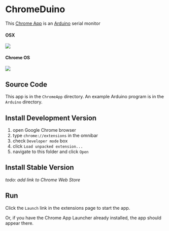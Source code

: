 # ChromeDuino
This [Chrome App](https://developer.chrome.com/apps/about_apps) is an [Arduino](http://arduino.cc/) serial monitor

#### OSX
![](https://raw.githubusercontent.com/hoosierEE/ChromeDuino/master/ChromeApp/assets/OSX.png)

#### Chrome OS
![](https://raw.githubusercontent.com/hoosierEE/ChromeDuino/master/ChromeApp/assets/chromeOS.png)

## Source Code
This app is in the `ChromeApp` directory. An example Arduino program is in the `Arduino` directory.

## Install Development Version

1. open Google Chrome browser
2. type `chrome://extensions` in the omnibar
3. check `Developer mode` box
4. click `Load unpacked extension...`
5. navigate to this folder and click `Open`

## Install Stable Version
*todo: add link to Chrome Web Store*

## Run
Click the `Launch` link in the extensions page to start the app.

Or, if you have the Chrome App Launcher already installed, the app should appear there.

